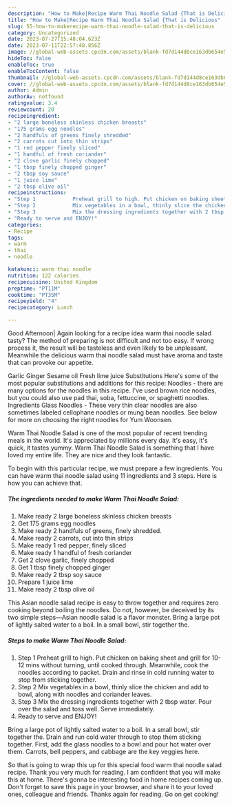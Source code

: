 ```yaml
---
description: "How to Make|Recipe Warm Thai Noodle Salad {That is Delicious"
title: "How to Make|Recipe Warm Thai Noodle Salad {That is Delicious"
slug: 55-how-to-makerecipe-warm-thai-noodle-salad-that-is-delicious
category: Uncategorized
date: 2023-07-27T15:48:04.623Z
date: 2023-07-11T22:57:48.856Z
image: //global-web-assets.cpcdn.com/assets/blank-fd7d144d8ce163db654e5a02c40b08a2775adb7897d16e4062681dc7e1b2800f.png
hideToc: false
enableToc: true
enableTocContent: false
thumbnail: //global-web-assets.cpcdn.com/assets/blank-fd7d144d8ce163db654e5a02c40b08a2775adb7897d16e4062681dc7e1b2800f.png
cover: //global-web-assets.cpcdn.com/assets/blank-fd7d144d8ce163db654e5a02c40b08a2775adb7897d16e4062681dc7e1b2800f.png
author: Admin
authorAv: notfound
ratingvalue: 3.4
reviewcount: 20
recipeingredient:
- "2 large boneless skinless chicken breasts"
- "175 grams egg noodles"
- "2 handfuls of greens finely shredded"
- "2 carrots cut into thin strips"
- "1 red pepper finely sliced"
- "1 handful of fresh coriander"
- "2 clove garlic finely chopped"
- "1 tbsp finely chopped ginger"
- "2 tbsp soy sauce"
- "1 juice lime"
- "2 tbsp olive oil"
recipeinstructions:
- "Step 1            Preheat grill to high. Put chicken on baking sheet and grill for 10-12 mins without turning, until cooked through. Meanwhile, cook the noodles according to packet. Drain and rinse in cold running water to stop from sticking together."
- "Step 2            Mix vegetables in a bowl, thinly slice the chicken and add to bowl, along with noodles and coriander leaves."
- "Step 3            Mix the dressing ingredients together with 2 tbsp water. Pour over the salad and toss well. Serve immediately."
- "Ready to serve and ENJOY!"
categories:
- Recipe
tags:
- warm
- thai
- noodle

katakunci: warm thai noodle 
nutrition: 122 calories
recipecuisine: United Kingdom
preptime: "PT11M"
cooktime: "PT35M"
recipeyield: "4"
recipecategory: Lunch

---
```



Good Afternoon| Again looking for a recipe idea warm thai noodle salad tasty? The method of preparing is not difficult and not too easy. If wrong process it, the result will be tasteless and even likely to be unpleasant. Meanwhile the delicious warm thai noodle salad must have aroma and taste that can provoke our appetite.





Garlic Ginger Sesame oil Fresh lime juice Substitutions Here&#39;s some of the most popular substitutions and additions for this recipe: Noodles - there are many options for the noodles in this recipe. I&#39;ve used brown rice noodles, but you could also use pad thai, soba, fettuccine, or spaghetti noodles. Ingredients Glass Noodles - These very thin clear noodles are also sometimes labeled cellophane noodles or mung bean noodles. See below for more on choosing the right noodles for Yum Woonsen.

Warm Thai Noodle Salad is one of the most popular of recent trending meals in the world. It's appreciated by millions every day. It's easy, it's quick, it tastes yummy. Warm Thai Noodle Salad is something that I have loved my entire life. They are nice and they look fantastic.


To begin with this particular recipe, we must prepare a few ingredients. You can have warm thai noodle salad using 11 ingredients and 3 steps. Here is how you can achieve that.

<!--inarticleads1-->

##### The ingredients needed to make Warm Thai Noodle Salad:

1. Make ready 2 large boneless skinless chicken breasts
1. Get 175 grams egg noodles
1. Make ready 2 handfuls of greens, finely shredded.
1. Make ready 2 carrots, cut into thin strips
1. Make ready 1 red pepper, finely sliced
1. Make ready 1 handful of fresh coriander
1. Get 2 clove garlic, finely chopped
1. Get 1 tbsp finely chopped ginger
1. Make ready 2 tbsp soy sauce
1. Prepare 1 juice lime
1. Make ready 2 tbsp olive oil


This Asian noodle salad recipe is easy to throw together and requires zero cooking beyond boiling the noodles. Do not, however, be deceived by its two simple steps—Asian noodle salad is a flavor monster. Bring a large pot of lightly salted water to a boil. In a small bowl, stir together the. 

<!--inarticleads2-->

##### Steps to make Warm Thai Noodle Salad:

1. Step 1            Preheat grill to high. Put chicken on baking sheet and grill for 10-12 mins without turning, until cooked through. Meanwhile, cook the noodles according to packet. Drain and rinse in cold running water to stop from sticking together.
1. Step 2            Mix vegetables in a bowl, thinly slice the chicken and add to bowl, along with noodles and coriander leaves.
1. Step 3            Mix the dressing ingredients together with 2 tbsp water. Pour over the salad and toss well. Serve immediately.
1. Ready to serve and ENJOY!

Bring a large pot of lightly salted water to a boil. In a small bowl, stir together the. Drain and run cold water through to stop them sticking together. First, add the glass noodles to a bowl and pour hot water over them. Carrots, bell peppers, and cabbage are the key veggies here. 

So that is going to wrap this up for this special food warm thai noodle salad recipe. Thank you very much for reading. I am confident that you will make this at home. There's gonna be interesting food in home recipes coming up. Don't forget to save this page in your browser, and share it to your loved ones, colleague and friends. Thanks again for reading. Go on get cooking!
